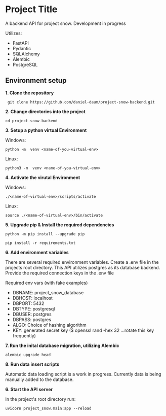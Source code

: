 # Project Title

A backend API for project snow. Development in progress

Utilizes:

- FastAPI
- Pydantic
- SQLAlchemy
- Alembic
- PostgreSQL

## Environment setup

**1. Clone the repository**

```
 git clone https://github.com/daniel-daum/project-snow-backend.git
```

**2. Change directories into the project**

```
cd project-snow-backend
```

**3. Setup a python virtual Environment**

Windows:

```
python -m  venv <name-of-you-virtual-env>
```

Linux:

```
python3 -m  venv <name-of-you-virtual-env>
```

**4. Activate the virutal Environment**

Windows:

```
./<name-of-virtual-env>/scripts/activate
```

Linux:

```
source ./<name-of-virtual-env>/bin/activate
```

**5. Upgrade pip & Install the required dependencies**

```
python -m pip install --upgrade pip
```

```
pip install -r requirements.txt
```

**6. Add environment variables**

There are several required environment variables. Create a .env file in the projects root directory. This API utilizes postgres as its database backend. Provide the required connection keys in the .env file

Required env vars (with fake examples)

- DBNAME: project_snow_database
- DBHOST: localhost
- DBPORT: 5432
- DBTYPE: postgresql
- DBUSER: postgres
- DBPASS: postgres
- ALGO: Choice of hashing algorithm
- KEY: generated secret key ($ openssl rand -hex 32 ...rotate this key frequently)

**7. Run the inital database migration, utilizing Alembic**

```
alembic upgrade head
```

**8. Run data insert scripts**

Automatic data loading script is a work in progress. Currently data is being manually added to the database.

**6. Start the API server**

In the project's root directory run:

```
uvicorn project_snow.main:app --reload
```
